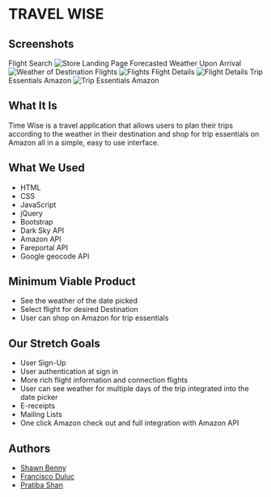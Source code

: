 # TRAVEL WISE

## Screenshots

Flight Search
![Store Landing Page](https://imgur.com/BAnXRdd.png)
Forecasted Weather Upon Arrival
![Weather of Destination](https://imgur.com/L9gDrei.png)
Flights
![Flights](https://imgur.com/DkkBZ3i.png)
Flight Details
![Flight Details](https://imgur.com/OIsBPEp.png)
Trip Essentials Amazon
![Trip Essentials Amazon](https://imgur.com/1usHa29.png)

## What It Is

Time Wise is a travel application that allows users to plan their trips according to the weather in their destination and shop for trip essentials on Amazon all in a simple, easy to use interface.

## What We Used

- HTML
- CSS
- JavaScript
- jQuery
- Bootstrap
- Dark Sky API
- Amazon API
- Fareportal API
- Google geocode API

## Minimum Viable Product

- See the weather of the date picked
- Select flight for desired Destination
- User can shop on Amazon for trip essentials

## Our Stretch Goals

- User Sign-Up
- User authentication at sign in
- More rich flight information and connection flights
- User can see weather for multiple days of the trip integrated into the date picker
- E-receipts
- Mailing Lists
- One click Amazon check out and full integration with Amazon API

## Authors

- [Shawn Benny](https://github.com/sbenn9210)
- [Francisco Duluc](https://github.com/franciscoduluc)
- [Pratiba Shan](https://github.com/pratibashan)
